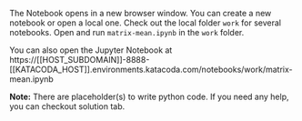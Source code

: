The Notebook opens in a new browser window. You can create a new notebook or open a local one. Check out the local folder `work` for several notebooks. Open and run `matrix-mean.ipynb` in the `work` folder.

You can also open the Jupyter Notebook at https://[[HOST_SUBDOMAIN]]-8888-[[KATACODA_HOST]].environments.katacoda.com/notebooks/work/matrix-mean.ipynb

**Note:**
There are placeholder(s) to write python code. If you need any help, you can checkout solution tab.